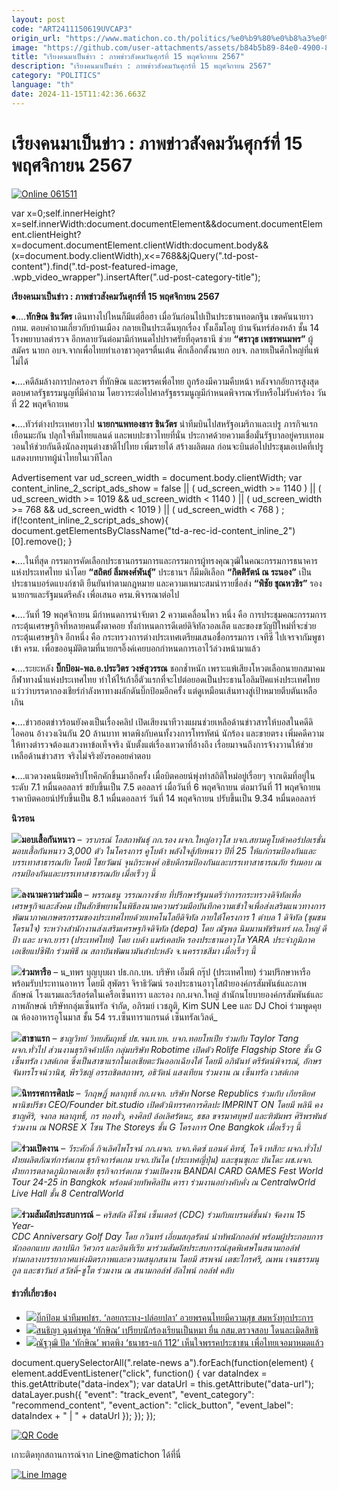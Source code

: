 ```yaml
---
layout: post
code: "ART2411150619UVCAP3"
origin_url: "https://www.matichon.co.th/politics/%e0%b9%80%e0%b8%a3%e0%b8%b5%e0%b8%a2%e0%b8%87%e0%b8%84%e0%b8%99-%e0%b8%a0%e0%b8%b2%e0%b8%9e%e0%b8%82%e0%b9%88%e0%b8%b2%e0%b8%a7%e0%b8%aa%e0%b8%b1%e0%b8%87%e0%b8%84%e0%b8%a1/news_4899953"
image: "https://github.com/user-attachments/assets/b84b5b89-84e0-4900-8664-0983fdf8790e"
title: "เรียงคนมาเป็นข่าว : ภาพข่าวสังคมวันศุกร์ที่ 15 พฤศจิกายน 2567"
description: "เรียงคนมาเป็นข่าว : ภาพข่าวสังคมวันศุกร์ที่ 15 พฤศจิกายน 2567"
category: "POLITICS"
language: "th"
date: 2024-11-15T11:42:36.663Z
---
```


# เรียงคนมาเป็นข่าว : ภาพข่าวสังคมวันศุกร์ที่ 15 พฤศจิกายน 2567

[![](https://www.matichon.co.th/wp-content/uploads/2024/11/Online-061511.jpg "Online 061511")](https://www.matichon.co.th/wp-content/uploads/2024/11/Online-061511.jpg)

var x=0;self.innerHeight?x=self.innerWidth:document.documentElement&&document.documentElement.clientHeight?x=document.documentElement.clientWidth:document.body&&(x=document.body.clientWidth),x<=768&&jQuery(".td-post-content").find(".td-post-featured-image, .wpb\_video\_wrapper").insertAfter(".ud-post-category-title");

**เรียงคนมาเป็นข่าว : ภาพข่าวสังคมวันศุกร์ที่ 15 พฤศจิกายน 2567**

⦁….**ทักษิณ ชินวัตร** เดินทางไปไหนก็มีแต่ฮือฮา เมื่อวันก่อนไปเป็นประธานทอดกฐิน เขตคันนายาว กทม. ตอบคำถามเกี่ยวกับบ้านเมือง กลายเป็นประเด็นทุกเรื่อง ทั้งเอ็มโอยู บ้านจันทร์ส่องหล้า ชั้น 14 โรงพยาบาลตำรวจ อีกหลายวันต่อมามีกำหนดไปปราศรัยที่อุดรธานี ช่วย **“ศราวุธ เพชรพนมพร”** ผู้สมัคร นายก อบจ.จากเพื่อไทยทำเอาชาวอุดรฯตื่นเต้น ศึกเลือกตั้งนายก อบจ. กลายเป็นศึกใหญ่ที่แพ้ไม่ได้

⦁….คดีล้มล้างการปกครองฯ ที่ทักษิณ และพรรคเพื่อไทย ถูกร้องมีความคืบหน้า หลังจากอัยการสูงสุดตอบศาลรัฐธรรมนูญที่มีคำถาม โดยวาระต่อไปศาลรัฐธรรมนูญมีกำหนดพิจารณารับหรือไม่รับคำร้อง วันที่ 22 พฤศจิกายน

⦁….ทัวร์ต่างประเทศยาวไป **นายกฯแพทองธาร ชินวัตร** นำทีมบินไปสหรัฐอเมริกาและเปรู ภารกิจแรกเยือนมะกัน ปลุกใจทีมไทยแลนด์ และพบปะชาวไทยที่นั่น ประกาศด้วยความเชื่อมั่นรัฐบาลอยู่ครบเทอม วอนให้ช่วยกันดึงนักลงทุนต่างชาติไปไทย เพิ่มรายได้ สร้างผลิตผล ก่อนจะบินต่อไปประชุมเอเปคที่เปรู แสดงบทบาทผู้นำไทยในเวทีโลก

Advertisement var ud\_screen\_width = document.body.clientWidth; var content\_inline\_2\_script\_ads\_show = false || ( ud\_screen\_width >= 1140 ) || ( ud\_screen\_width >= 1019 && ud\_screen\_width < 1140 ) || ( ud\_screen\_width >= 768 && ud\_screen\_width < 1019 ) || ( ud\_screen\_width < 768 ) ; if(!content\_inline\_2\_script\_ads\_show){ document.getElementsByClassName("td-a-rec-id-content\_inline\_2")\[0\].remove(); }

⦁….ในที่สุด กรรมการคัดเลือกประธานกรรมการและกรรมการผู้ทรงคุณวุฒิในคณะกรรมการธนาคารแห่งประเทศไทย นำโดย **“สถิตย์ ลิ่มพงศ์พันธุ์”** ประธานฯ ก็มีมติเลือก **“กิตติรัตน์ ณ ระนอง”** เป็นประธานบอร์ดแบงก์ชาติ ยืนยันทำตามกฎหมาย และความเหมาะสมนำรายชื่อส่ง **“พิชัย ชุณหวชิร”** รองนายกฯและรัฐมนตรีคลัง เพื่อเสนอ ครม.พิจารณาต่อไป

⦁….วันที่ 19 พฤศจิกายน มีกำหนดการน่าจับตา 2 ความเคลื่อนไหว หนึ่ง คือ การประชุมคณะกรรมการกระตุ้นเศรษฐกิจที่หลายคนตั้งตาคอย ทั้งกำหนดการดีเดย์ดิจิทัลวอลเล็ต และของขวัญปีใหม่ที่จะช่วยกระตุ้นเศรษฐกิจ อีกหนึ่ง คือ กระทรวงการต่างประเทศเตรียมเสนอชื่อกรรมการ เจทีซี ไปเจรจากัมพูชา เข้า ครม. เพื่อขออนุมัติตามที่นายกฯอิ๊งค์เคยบอกกำหนดการเอาไว้ล่วงหน้ามาแล้ว

⦁….ระยะหลัง **บิ๊กป้อม-พล.อ.ประวิตร วงษ์สุวรรณ** ชอกช้ำหนัก เพราะแพ้เสียงโหวตเลือกนายกสมาคมกีฬาทางน้ำแห่งประเทศไทย ทำให้ไร้เก้าอี้ตัวแรกที่จะไปต่อยอดเป็นประธานโอลิมปิคแห่งประเทศไทย แว่วว่าบรรดากองเชียร์กำลังหาทางผลักดันบิ๊กป้อมอีกครั้ง แต่ดูเหมือนเส้นทางสู่เป้าหมายตีบตันเหลือเกิน

⦁….ข่าวฮอตข่าวร้อนยังคงเป็นเรื่องคลิป เปิดเสียงนาทีวางแผนช่วยเหลือด้านข่าวสารให้บอสในคดีดิไอคอน อ้างวงเงินกัน 20 ล้านบาท พาดพิงกับคนทั้งวงการโทรทัศน์ นักร้อง และขายตรง เพิ่มคดีความให้ทางตำรวจต้องแสวงหาข้อเท็จจริง นับตั้งแต่เรื่องเทวดาที่อ้างถึง เรื่อยมาจนถึงการจ้างวานให้ช่วยเหลือด้านข่าวสาร จริงไม่จริงยังรอคอยคำตอบ

⦁….แวดวงคนนิยมคริปโทคึกคักขึ้นมาอีกครั้ง เมื่อบิตคอยน์พุ่งทำสถิติใหม่อยู่เรื่อยๆ จากเดิมที่อยู่ในระดับ 7.1 หมื่นดอลลาร์ ขยับขึ้นเป็น 7.5 ดอลลาร์ เมื่อวันที่ 6 พฤศจิกายน ต่อมาวันที่ 11 พฤศจิกายน ราคาบิตคอยน์ปรับขึ้นเป็น 8.1 หมื่นดอลลาร์ วันที่ 14 พฤศจิกายน ปรับขึ้นเป็น 9.34 หมื่นดอลลาร์

**นิวรอน**

**![](https://www.matichon.co.th/wp-content/uploads/2024/11/มอบเสื้อกันหนาว.jpg)มอบเสื้อกันหนาว** – _วราภรณ์ โอสถาพันธุ์ กก.รอง ผจก.ใหญ่อาวุโส บจก.สยามคูโบต้าคอร์ปอเรชั่น มอบเสื้อกันหนาว 3,000 ตัว ในโครงการ คูโบต้า พลังใจสู้ภัยหนาว ปีที่ 25 ให้แก่กรมป้องกันและบรรเทาสาธารณภัย โดยมี ไชยวัฒน์ จุนถิระพงศ์ อธิบดีกรมป้องกันและบรรเทาสาธารณภัย รับมอบ ณ กรมป้องกันและบรรเทาสาธารณภัย เมื่อเร็วๆ นี้_

**![](https://www.matichon.co.th/wp-content/uploads/2024/11/ลงนามความร่วมมือ.jpg)ลงนามความร่วมมือ** – _พรรณธนู วรรณกางซ้าย ที่ปรึกษารัฐมนตรีว่าการกระทรวงดิจิทัลเพื่อเศรษฐกิจและสังคม เป็นสักขีพยานในพิธีลงนามความร่วมมือบันทึกความเข้าใจเพื่อส่งเสริมแนวทางการพัฒนาภาคเกษตรกรรมของประเทศไทยด้วยเทคโนโลยีดิจิทัล ภายใต้โครงการ 1 ตำบล 1 ดิจิทัล (ชุมชนโดรนใจ) ระหว่างสำนักงานส่งเสริมเศรษฐกิจดิจิทัล (depa) โดย ณัฐพล นิมมานพัชรินทร์ ผอ.ใหญ่ ดีป้า และ บจก.ยารา (ประเทศไทย) โดย เบด้า แมร์เคลบัค รองประธานอาวุโส YARA ประจำภูมิภาคเอเชียแปซิฟิก ร่วมพิธี ณ สถาบันพัฒนามันสำปะหลัง จ.นครราชสีมา เมื่อเร็วๆ นี้_

**![](https://www.matichon.co.th/wp-content/uploads/2024/11/ร่วมหารือ.jpg)ร่วมหารือ** – น_ทพร บุญบุบผา ปธ.กก.บห. บริษัท เอ็มพี กรุ๊ป (ประเทศไทย) ร่วมปรึกษาหารือ พร้อมรับประทานอาหาร โดยมี สุพัตรา จิราธิวัฒน์ รองประธานอาวุโสฝ่ายองค์กรสัมพันธ์และภาพลักษณ์ โรงแรมและรีสอร์ตในเครือเซ็นทารา และรอง กก.ผจก.ใหญ่ สำนักนโยบายองค์กรสัมพันธ์และภาพลักษณ์ บริษัทกลุ่มเซ็นทรัล จำกัด, อภิรมย์ เวชภูติ, Kim SUN Lee และ DJ Choi ร่วมพูดคุย ณ ห้องอาหารอูโนมาส ชั้น 54 รร.เซ็นทาราแกรนด์ เซ็นทรัลเวิลด์_

**![](https://www.matichon.co.th/wp-content/uploads/2024/11/สาขาแรก.jpg)สาขาแรก** – _ชาญวิทย์ วิทยสัมฤทธิ์ ปธ.จนท.บห. บจก.ทอยโทเปีย ร่วมกับ Taylor Tang ผจก.ทั่วไป ส่วนงานธุรกิจค้าปลีก กลุ่มบริษัท Robotime เปิดตัว Rolife Flagship Store ชั้น G เซ็นทรัล เวสต์เกต ซึ่งเป็นสาขาแรกในเอเชียตะวันออกเฉียงใต้ โดยมี อภินันท์ ตรีรัตน์พิจารณ์, อักษร จันทรโรจน์วานิช, พีรวิชญ์ อรรถชิตสถาพร, อธิวัตน์ แสงเทียน ร่วมงาน ณ เซ็นทรัล เวสต์เกต_

**![](https://www.matichon.co.th/wp-content/uploads/2024/11/นิทรรศการศิลปะ.jpg)นิทรรศการศิลปะ** – _วีกฤษฏิ์ พลาฤทธิ์ กก.ผจก. บริษัท Norse Republics ร่วมกับ เกียรติยศ_  
_พานิชปรีชา CEO/Founder bit.studio เปิดตัวนิทรรศการศิลปะ IMPRINT ON โดยมี พลินี คงชาญศิริ, จงกล พลาฤทธิ์, กร ทองทั่ว, คงศิลป์ ล้อเลิศรัตนะ, ธชล ขจรมาศบุษป์ และฑิฆัมพร ศิริพรพันธ์_  
_ร่วมงาน ณ NORSE X โซน The Storeys ชั้น G โครงการ One Bangkok เมื่อเร็วๆ นี้_

**![](https://www.matichon.co.th/wp-content/uploads/2024/11/ร่วมเปิดงาน.jpg)ร่วมเปิดงาน** – _วีระศักดิ์ กิจเลิศไพโรจน์ กก.ผจก. บจก.คิดซ์ แอนด์ คิทซ์, โคจิ เทสึกะ ผจก.ทั่วไป ฝ่ายผลิตภัณฑ์การ์ดเกม ธุรกิจการ์ดเกม บจก.บันได (ประเทศญี่ปุ่น) และชุนซุเกะ บันโดะ ผช.ผจก. ฝ่ายการตลาดภูมิภาคเอเชีย ธุรกิจการ์ดเกม ร่วมเปิดงาน BANDAI CARD GAMES Fest World Tour 24-25 in Bangkok พร้อมด้วยทัพศิลปิน ดารา ร่วมงานอย่างคับคั่ง ณ CentralwOrld Live Hall ชั้น 8 CentralWorld_

**![](https://www.matichon.co.th/wp-content/uploads/2024/11/ร่วมสัมผัสประสบการณ์.jpg)ร่วมสัมผัสประสบการณ์** – _คริสตัล ดีไซน์ เซ็นเตอร์ (CDC) ร่วมกับแบรนด์ชั้นนำ จัดงาน 15 Year-_  
_CDC Anniversary Golf Day โดย กวินทร์ เอี่ยมสกุลรัตน์ นำทัพนักกอล์ฟ พร้อมผู้ประกอบการ_  
_นักออกแบบ สถาปนิก วิศวกร และอินทีเรีย มาร่วมสัมผัสประสบการณ์สุดพิเศษในสนามกอล์ฟ ท่ามกลางบรรยากาศแห่งมิตรภาพและความสนุกสนาน โดยมี สรพจน์ เตชะไกรศรี, ณพน เจนธรรมนุกูล และชาวันย์ สวัสดิ์-ชูโต ร่วมงาน ณ สนามกอล์ฟ อัลไพน์ กอล์ฟ คลับ_

#### ข่าวที่เกี่ยวข้อง

*   [![](https://www.matichon.co.th/wp-content/uploads/2024/11/bigpom1.jpg)บิ๊กป้อม นำทีมพปชร. ‘ลอยกระทง-ปล่อยปลา’ อวยพรคนไทยมีความสุข สมหวังทุกประการ](https://www.matichon.co.th/politics/news_4900923)
*   [![](https://www.matichon.co.th/wp-content/uploads/2024/11/สนธิญา-ตรวจสอบทักษิณ.jpg)สนธิญา ฉุนคำพูด ‘ทักษิณ’ เปรียบนักร้องเรียนเป็นหมา ยื่น กสม.ตรวจสอบ โดนละเมิดสิทธิ](https://www.matichon.co.th/politics/news_4900485)
*   [![](https://www.matichon.co.th/wp-content/uploads/2024/11/ณัฐวุฒิ-ทักษิณ.jpg)ณัฐวุฒิ ปัด ‘ทักษิณ’ พาดพิง ‘ธนาธร-แก้ 112’ เห็นใจพรรคประชาชน เพื่อไทยเจอมาหมดแล้ว](https://www.matichon.co.th/politics/news_4899866)

document.querySelectorAll(".relate-news a").forEach(function(element) { element.addEventListener("click", function() { var dataIndex = this.getAttribute("data-index"); var dataUrl = this.getAttribute("data-url"); dataLayer.push({ "event": "track\_event", "event\_category": "recommend\_content", "event\_action": "click\_button", "event\_label": dataIndex + " | " + dataUrl }); }); });

[![QR Code](https://www.matichon.co.th/wp-content/uploads/2023/07/wob1371z.jpg)](https://lin.ee/ht0nDxX)

เกาะติดทุกสถานการณ์จาก Line@matichon ได้ที่นี่

[![Line Image](https://www.matichon.co.th/wp-content/uploads/2023/07/th.png)](https://lin.ee/ht0nDxX)